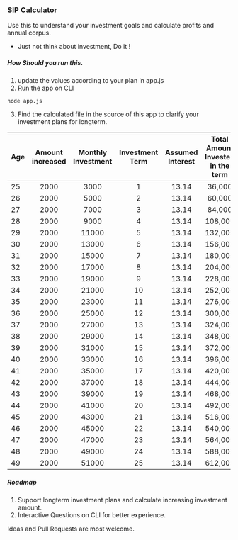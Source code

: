 ### SIP Calculator

Use this to understand your investment goals and calculate profits and annual corpus.

-   Just not think about investment, Do it !

##### How Should you run this.

1. update the values according to your plan in app.js
2. Run the app on CLI
```
node app.js
```
3. Find the calculated file in the source of this app to clarify your investment plans for longterm.

| Age | Amount increased | Monthly Investment | Investment Term | Assumed Interest |  Total Amount Invested in the term  | + Gains  | + Previous year's Accumulation  | Total Accumulation  |
| ------------ |:-------------:|:-------------:|:-------------:|:-------------:|:-------------:|:-------------:|:-------------:|---------:|
 | 25 | 2000 | 3000 | 1 | 13.14 | 36,000 | 4,730 | 0 | 40,730 |
 | 26 | 2000 | 5000 | 2 | 13.14 | 60,000 | 7,884 | 40,730 | 108,614 |
 | 27 | 2000 | 7000 | 3 | 13.14 | 84,000 | 11,037 | 108,614 | 203,651 |
 | 28 | 2000 | 9000 | 4 | 13.14 | 108,000 | 14,191 | 203,651 | 325,842 |
 | 29 | 2000 | 11000 | 5 | 13.14 | 132,000 | 17,344 | 325,842 | 475,186 |
 | 30 | 2000 | 13000 | 6 | 13.14 | 156,000 | 20,498 | 475,186 | 651,684 |
 | 31 | 2000 | 15000 | 7 | 13.14 | 180,000 | 23,652 | 651,684 | 855,336 |
 | 32 | 2000 | 17000 | 8 | 13.14 | 204,000 | 26,805 | 855,336 | 1,086,141 |
 | 33 | 2000 | 19000 | 9 | 13.14 | 228,000 | 29,959 | 1,086,141 | 1,344,100 |
 | 34 | 2000 | 21000 | 10 | 13.14 | 252,000 | 33,112 | 1,344,100 | 1,629,212 |
 | 35 | 2000 | 23000 | 11 | 13.14 | 276,000 | 36,266 | 1,629,212 | 1,941,478 |
 | 36 | 2000 | 25000 | 12 | 13.14 | 300,000 | 39,420 | 1,941,478 | 2,280,898 |
 | 37 | 2000 | 27000 | 13 | 13.14 | 324,000 | 42,573 | 2,280,898 | 2,647,471 |
 | 38 | 2000 | 29000 | 14 | 13.14 | 348,000 | 45,727 | 2,647,471 | 3,041,198 |
 | 39 | 2000 | 31000 | 15 | 13.14 | 372,000 | 48,880 | 3,041,198 | 3,462,078 |
 | 40 | 2000 | 33000 | 16 | 13.14 | 396,000 | 52,034 | 3,462,078 | 3,910,112 |
 | 41 | 2000 | 35000 | 17 | 13.14 | 420,000 | 55,188 | 3,910,112 | 4,385,300 |
 | 42 | 2000 | 37000 | 18 | 13.14 | 444,000 | 58,341 | 4,385,300 | 4,887,641 |
 | 43 | 2000 | 39000 | 19 | 13.14 | 468,000 | 61,495 | 4,887,641 | 5,417,136 |
 | 44 | 2000 | 41000 | 20 | 13.14 | 492,000 | 64,648 | 5,417,136 | 5,973,784 |
 | 45 | 2000 | 43000 | 21 | 13.14 | 516,000 | 67,802 | 5,973,784 | 6,557,586 |
 | 46 | 2000 | 45000 | 22 | 13.14 | 540,000 | 70,956 | 6,557,586 | 7,168,542 |
 | 47 | 2000 | 47000 | 23 | 13.14 | 564,000 | 74,109 | 7,168,542 | 7,806,651 |
 | 48 | 2000 | 49000 | 24 | 13.14 | 588,000 | 77,263 | 7,806,651 | 8,471,914 |
 | 49 | 2000 | 51000 | 25 | 13.14 | 612,000 | 80,416 | 8,471,914 | 9,164,330 |

##### Roadmap

1. Support longterm investment plans and calculate increasing investment amount.
2. Interactive Questions on CLI for better experience.


Ideas and Pull Requests are most welcome.
